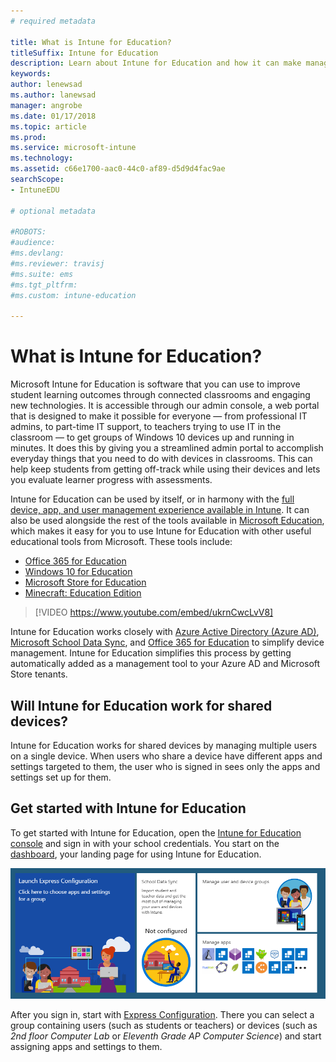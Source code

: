 ```yaml
---
# required metadata

title: What is Intune for Education?
titleSuffix: Intune for Education
description: Learn about Intune for Education and how it can make managing Windows 10 devices easier for educational institutions.
keywords:
author: lenewsad
ms.author: lanewsad
manager: angrobe
ms.date: 01/17/2018
ms.topic: article
ms.prod:
ms.service: microsoft-intune
ms.technology:
ms.assetid: c66e1700-aac0-44c0-af89-d5d9d4fac9ae
searchScope:
- IntuneEDU

# optional metadata

#ROBOTS:
#audience:
#ms.devlang:
#ms.reviewer: travisj
#ms.suite: ems
#ms.tgt_pltfrm:
#ms.custom: intune-education

---
```


# What is Intune for Education?

Microsoft Intune for Education is software that you can use to improve student learning outcomes through connected classrooms and engaging new technologies. It is accessible through our admin console, a web portal that is designed to make it possible for everyone — from professional IT admins, to part-time IT support, to teachers trying to use IT in the classroom — to get groups of Windows 10 devices up and running in minutes. It does this by giving you a streamlined admin portal to accomplish everyday things that you need to do with devices in classrooms. This can help keep students from getting off-track while using their devices and lets you evaluate learner progress with assessments.

Intune for Education can be used by itself, or in harmony with the [full device, app, and user management experience available in Intune](https://docs.microsoft.com/intune/understand-explore/introduction-to-microsoft-intune). It can also be used alongside the rest of the tools available in [Microsoft Education](https://docs.microsoft.com/education/#pivot=itpro), which makes it easy for you to use Intune for Education with other useful educational tools from Microsoft. These tools include:

- [Office 365 for Education](https://support.office.com/article/Set-up-Office-365-for-business-6a3a29a0-e616-4713-99d1-15eda62d04fa)
- [Windows 10 for Education](https://docs.microsoft.com/education/windows)
- [Microsoft Store for Education](https://docs.microsoft.com/microsoft-store/index?toc=/microsoft-store/education/toc.json)
- [Minecraft: Education Edition](https://docs.microsoft.com/education/windows/school-get-minecraft)

> [!VIDEO https://www.youtube.com/embed/ukrnCwcLvV8]

Intune for Education works closely with [Azure Active Directory (Azure AD)](https://docs.microsoft.com/azure/active-directory/active-directory-administer), [Microsoft School Data Sync](https://sds.microsoft.com), and [Office 365 for  Education](https://support.office.com/article/Get-started-with-Office-365-Education-AB02ABE5-A1EE-458C-B749-5B44416CCF14) to simplify device management. Intune for Education simplifies this process by getting automatically added as a management tool to your Azure AD and Microsoft Store tenants.

## Will Intune for Education work for shared devices?
Intune for Education works for shared devices by managing multiple users on a single device. When users who share a device have different apps and settings targeted to them, the user who is signed in sees only the apps and settings set up for them.

## Get started with Intune for Education
To get started with Intune for Education, open the [Intune for Education console](https://intuneeducation.portal.azure.com) and sign in with your school credentials. You start on the [dashboard](how-do-i-customize-my-dashboard.md), your landing page for using Intune for Education.

![A screenshot of the landing page once logged in to Intune for Education.](./media/dashboard-001-landing-page.png)

After you sign in, start with [Express Configuration](what-is-express-configuration.md). There you can select a group containing users (such as students or teachers) or devices (such as _2nd floor Computer Lab_ or _Eleventh Grade AP Computer Science_) and start assigning apps and settings to them.
